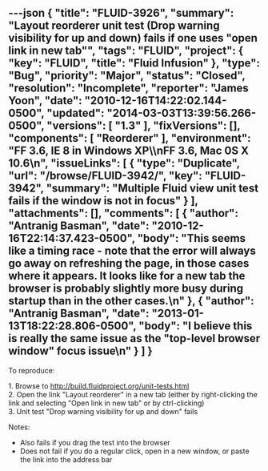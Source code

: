 ---json
{
  "title": "FLUID-3926",
  "summary": "Layout reorderer unit test (Drop warning visibility for up and down) fails if one uses \"open link in new tab\"",
  "tags": "FLUID",
  "project": {
    "key": "FLUID",
    "title": "Fluid Infusion"
  },
  "type": "Bug",
  "priority": "Major",
  "status": "Closed",
  "resolution": "Incomplete",
  "reporter": "James Yoon",
  "date": "2010-12-16T14:22:02.144-0500",
  "updated": "2014-03-03T13:39:56.266-0500",
  "versions": [
    "1.3"
  ],
  "fixVersions": [],
  "components": [
    "Reorderer"
  ],
  "environment": "FF 3.6, IE 8 in Windows XP\\\nFF 3.6, Mac 0S X 10.6\n",
  "issueLinks": [
    {
      "type": "Duplicate",
      "url": "/browse/FLUID-3942/",
      "key": "FLUID-3942",
      "summary": "Multiple Fluid view unit test fails if the window is not in focus"
    }
  ],
  "attachments": [],
  "comments": [
    {
      "author": "Antranig Basman",
      "date": "2010-12-16T22:14:37.423-0500",
      "body": "This seems like a timing race - note that the error will always go away on refreshing the page, in those cases where it appears. It looks like for a new tab the browser is probably slightly more busy during startup than in the other cases.\n"
    },
    {
      "author": "Antranig Basman",
      "date": "2013-01-13T18:22:28.806-0500",
      "body": "I believe this is really the same issue as the \"top-level browser window\" focus issue\n"
    }
  ]
}
---
To reproduce:

1\. Browse to <http://build.fluidproject.org/unit-tests.html>\
2\. Open the link "Layout reorderer" in a new tab (either by right-clicking the link and selecting "Open link in new tab" or by ctrl-clicking)\
3\. Unit test "Drop warning visibility for up and down" fails

Notes:

* Also fails if you drag the test into the browser
* Does not fail if you do a regular click, open in a new window, or paste the link into the address bar

        